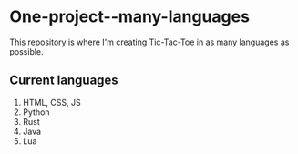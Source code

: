 # One-project--many-languages

This repository is where I'm creating Tic-Tac-Toe in as many languages as possible.

## Current languages
1) HTML, CSS, JS
1) Python
1) Rust
1) Java
1) Lua